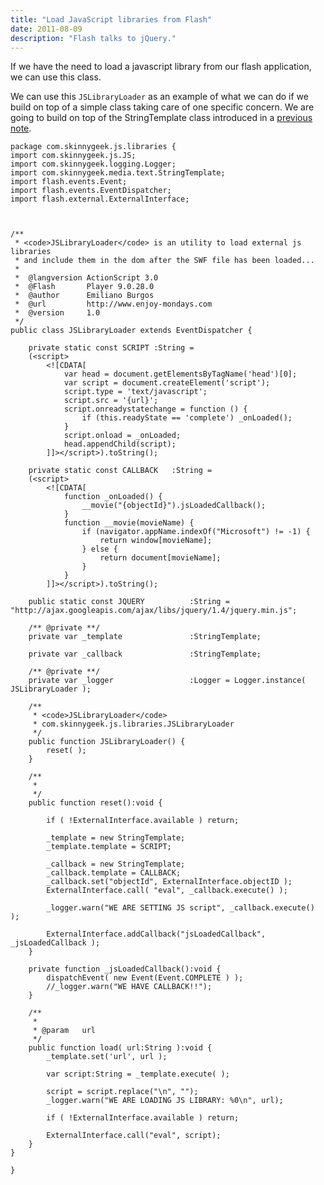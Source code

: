 ```yaml
---
title: "Load JavaScript libraries from Flash"
date: 2011-08-09
description: "Flash talks to jQuery."
---
```

If we have the need to load a javascript library from our flash application, we can use this class.

We can use this `JSLibraryLoader` as an example of what we can do if we build on top of a simple class taking care of one specific concern. We are going to build on top of the StringTemplate class introduced in a [previous note](/blog/2011/08/06/as3-stringtemplate-class/).

    package com.skinnygeek.js.libraries {
	import com.skinnygeek.js.JS;
	import com.skinnygeek.logging.Logger;
	import com.skinnygeek.media.text.StringTemplate;
	import flash.events.Event;
	import flash.events.EventDispatcher;
	import flash.external.ExternalInterface;
	


	/**
	 * <code>JSLibraryLoader</code> is an utility to load external js libraries
	 * and include them in the dom after the SWF file has been loaded...
	 *
	 *	@langversion ActionScript 3.0
	 *	@Flash 		 Player 9.0.28.0
	 *	@author 	 Emiliano Burgos
	 *	@url		 http://www.enjoy-mondays.com
	 *  @version 	 1.0
	 */
	public class JSLibraryLoader extends EventDispatcher {
		
		private static const SCRIPT	:String = 
		(<script>
			<![CDATA[
				var head = document.getElementsByTagName('head')[0];
				var script = document.createElement('script');
				script.type = 'text/javascript';
				script.src = '{url}';
				script.onreadystatechange = function () {
					if (this.readyState == 'complete') _onLoaded();
				}
				script.onload = _onLoaded;
				head.appendChild(script);				
			]]></script>).toString();
												
		private static const CALLBACK	:String = 
		(<script>
			<![CDATA[				
				function _onLoaded() {
					__movie("{objectId}").jsLoadedCallback();
				}				
				function __movie(movieName) {
					if (navigator.appName.indexOf("Microsoft") != -1) {
						return window[movieName];
					} else {
						return document[movieName];
					}
				}
			]]></script>).toString();
												
		public static const JQUERY			:String = "http://ajax.googleapis.com/ajax/libs/jquery/1.4/jquery.min.js";
		
		/** @private **/
		private var _template				:StringTemplate;
		
		private var _callback				:StringTemplate;
		
		/** @private **/
		private var _logger					:Logger = Logger.instance( JSLibraryLoader );
		
		/**
		 * <code>JSLibraryLoader</code>
		 * com.skinnygeek.js.libraries.JSLibraryLoader
		 */
		public function JSLibraryLoader() {
			reset( );
		}
		
		/**
		 *
		 */
		public function reset():void {
			
			if ( !ExternalInterface.available ) return;
			
			_template = new StringTemplate;
			_template.template = SCRIPT;
			
			_callback = new StringTemplate;
			_callback.template = CALLBACK;
			_callback.set("objectId", ExternalInterface.objectID );
			ExternalInterface.call( "eval", _callback.execute() );
			
			_logger.warn("WE ARE SETTING JS script", _callback.execute() );
			
			ExternalInterface.addCallback("jsLoadedCallback", _jsLoadedCallback );
		}
		
		private function _jsLoadedCallback():void {
			dispatchEvent( new Event(Event.COMPLETE ) );
			//_logger.warn("WE HAVE CALLBACK!!");
		}
		
		/**
		 *
		 * @param	url
		 */
		public function load( url:String ):void {
			_template.set('url', url );
			
			var script:String = _template.execute( );
			
			script = script.replace("\n", "");
			_logger.warn("WE ARE LOADING JS LIBRARY: %0\n", url);
			
			if ( !ExternalInterface.available ) return;
			
			ExternalInterface.call("eval", script);
		}		
	}

    }
